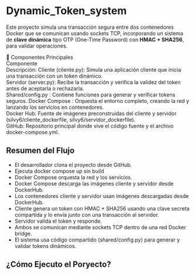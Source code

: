 # Dynamic_Token_system
Este proyecto simula una transacción segura entre dos contenedores Docker que se comunican usando sockets TCP, incorporando un sistema de **clave dinámica** tipo OTP (One-Time Password) con **HMAC + SHA256**,  para validar operaciones.

🧩 Componentes Principales<br>
Componente<br>
Descripción:
Cliente (cliente.py): Simula una aplicación cliente que inicia una transacción con un token dinámico.<br>
Servidor (server.py): Recibe la transacción y verifica la validez del token antes de aceptarla o rechazarla.<br>
Shared/config.py : Contiene funciones para generar y verificar tokens seguros. Docker Compose : Orquesta el entorno completo, creando la red y lanzando los servicios en contenedores.<br>
Docker Hub: Fuente de imágenes preconstruidas del cliente y servidor (silvy6/cliente_dockerfile, silvy6/servidor_dockerfile).<br>
GitHub: Repositorio principal donde vive el código fuente y el archivo docker-compose.yml.<br>


## Resumen del Flujo <br>
- El desarrollador clona el proyecto desde GitHub.
- Ejecuta docker compose up sin build
- Docker Compose orquesta la red y los servicios.
- Docker Compose descarga las imágenes cliente y servidor desde DockerHub.
- Los contenedores cliente y servidor usan imágenes descargadas desde DockerHub.
- Cliente genera un token con HMAC + SHA256 usando una clave secreta compartida y lo envía junto con una transacción al servidor.
- Servidor valida el token y responde.
- Ambos se comunican mediante sockets TCP dentro de una red Docker bridge.
- El sistema usa código compartido (shared/config.py) para generar y validar tokens dinámicos.

## ¿Cómo Ejecuto el Poryecto? 



